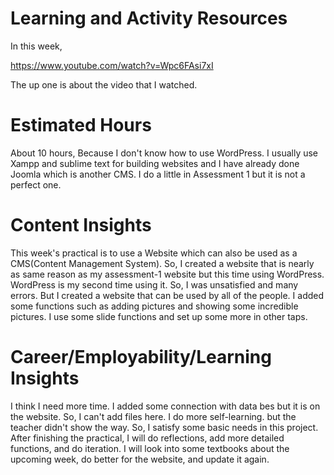 # Learning and Activity Resources

In this week, 

https://www.youtube.com/watch?v=Wpc6FAsi7xI
 
 The up one is about the video that I watched.

# Estimated Hours

About 10 hours, Because I don't know how to use WordPress. I usually use Xampp and sublime text for building websites and I have already done Joomla which is another CMS. I do a little in Assessment 1 but it is not a perfect one.

# Content Insights

This week's practical is to use a Website which can also be used as a CMS(Content Management System). So, I created a website that is nearly as same reason as my assessment-1 website but this time using WordPress.
WordPress is my second time using it. So, I was unsatisfied and many errors. But I created a website that can be used by all of the people.
I added some functions such as adding pictures and showing some incredible pictures. I use some slide functions and set up some more in other taps.


# Career/Employability/Learning Insights

I think I need more time. I added some connection with data bes but it is on the website. So, I can't add files here. 
I do more self-learning. but the teacher didn't show the way. So, I satisfy some basic needs in this project.
After finishing the practical, I will do reflections, add more detailed functions, and do iteration.
I will look into some textbooks about the upcoming week, do better for the website, and update it again.
